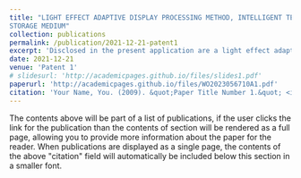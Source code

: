 ```yaml
---
title: "LIGHT EFFECT ADAPTIVE DISPLAY PROCESSING METHOD, INTELLIGENT TERMINAL AND
STORAGE MEDIUM"
collection: publications
permalink: /publication/2021-12-21-patent1
excerpt: 'Disclosed in the present application are a light effect adaptive display processing method, an intelligent terminal and a storage medium. The method comprises: when monitoring that an application scene changes, obtaining a current application scene, and reading a light effect configuration file; determining whether the light effect configuration file comprises the current application scene or not; if the light effect configuration file comprises the current application scene, obtaining a light effect display scheme corresponding to the current application scene; and executing the light effect display scheme.'
date: 2021-12-21
venue: 'Patent 1'
# slidesurl: 'http://academicpages.github.io/files/slides1.pdf'
paperurl: 'http://academicpages.github.io/files/WO2023056710A1.pdf'
citation: 'Your Name, You. (2009). &quot;Paper Title Number 1.&quot; <i>Journal 1</i>. 1(1).'
---
```


The contents above will be part of a list of publications, if the user clicks the link for the publication than the contents of section will be rendered as a full page, allowing you to provide more information about the paper for the reader. When publications are displayed as a single page, the contents of the above "citation" field will automatically be included below this section in a smaller font.